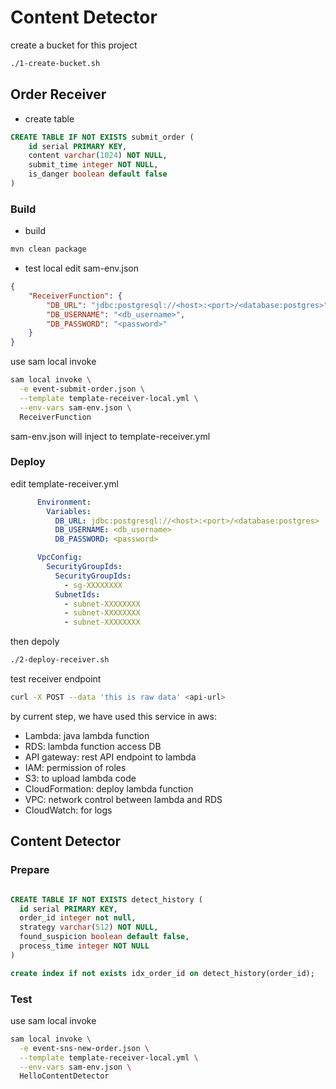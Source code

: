 

# Content Detector

create a bucket for this project
```sh
./1-create-bucket.sh
```

## Order Receiver

- create table
```sql
CREATE TABLE IF NOT EXISTS submit_order (
	id serial PRIMARY KEY,
	content varchar(1024) NOT NULL,
	submit_time integer NOT NULL, 
	is_danger boolean default false
)
```

### Build
- build
```sh
mvn clean package
```
- test local
edit sam-env.json
```json
{
	"ReceiverFunction": {
		"DB_URL": "jdbc:postgresql://<host>:<port>/<database:postgres>",
		"DB_USERNAME": "<db_username>",
		"DB_PASSWORD": "<password>"
	}
}
```
use sam local invoke
```sh
sam local invoke \
  -e event-submit-order.json \
  --template template-receiver-local.yml \
  --env-vars sam-env.json \
  ReceiverFunction
```
sam-env.json will inject to template-receiver.yml


### Deploy
edit template-receiver.yml
```yml
      Environment:
        Variables:
          DB_URL: jdbc:postgresql://<host>:<port>/<database:postgres>
          DB_USERNAME: <db_username>
          DB_PASSWORD: <password>

      VpcConfig:
        SecurityGroupIds:
          SecurityGroupIds:
            - sg-XXXXXXXX
          SubnetIds:
            - subnet-XXXXXXXX
            - subnet-XXXXXXXX
            - subnet-XXXXXXXX
```

then depoly
```sh
./2-deploy-receiver.sh
```

test receiver endpoint
```sh
curl -X POST --data 'this is raw data' <api-url>
```


by current step, we have used this service in aws: 
- Lambda: java lambda function 
- RDS: lambda function access DB
- API gateway: rest API endpoint to lambda
- IAM: permission of roles
- S3: to upload lambda code
- CloudFormation: deploy lambda function
- VPC: network control between lambda and RDS
- CloudWatch: for logs





## Content Detector

### Prepare

```sql

CREATE TABLE IF NOT EXISTS detect_history (
  id serial PRIMARY KEY,
  order_id integer not null, 
  strategy varchar(512) NOT NULL,
  found_suspicion boolean default false,
  process_time integer NOT NULL
)

create index if not exists idx_order_id on detect_history(order_id);
```


### Test
use sam local invoke
```sh
sam local invoke \
  -e event-sns-new-order.json \
  --template template-receiver-local.yml \
  --env-vars sam-env.json \
  HelloContentDetector
```


